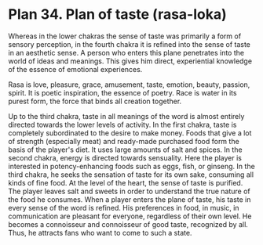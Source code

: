 # Plan 34. Plan of taste (rasa-loka)

Whereas in the lower chakras the sense of taste was primarily a form of sensory perception, in the fourth chakra it is refined into the sense of taste in an aesthetic sense. A person who enters this plane penetrates into the world of ideas and meanings. This gives him direct, experiential knowledge of the essence of emotional experiences.

Rasa is love, pleasure, grace, amusement, taste, emotion, beauty, passion, spirit. It is poetic inspiration, the essence of poetry. Race is water in its purest form, the force that binds all creation together.

Up to the third chakra, taste in all meanings of the word is almost entirely directed towards the lower levels of activity. In the first chakra, taste is completely subordinated to the desire to make money. Foods that give a lot of strength (especially meat) and ready-made purchased food form the basis of the player's diet. It uses large amounts of salt and spices. In the second chakra, energy is directed towards sensuality. Here the player is interested in potency-enhancing foods such as eggs, fish, or ginseng. In the third chakra, he seeks the sensation of taste for its own sake, consuming all kinds of fine food. At the level of the heart, the sense of taste is purified. The player leaves salt and sweets in order to understand the true nature of the food he consumes. When a player enters the plane of taste, his taste in every sense of the word is refined. His preferences in food, in music, in communication are pleasant for everyone, regardless of their own level. He becomes a connoisseur and connoisseur of good taste, recognized by all. Thus, he attracts fans who want to come to such a state.
